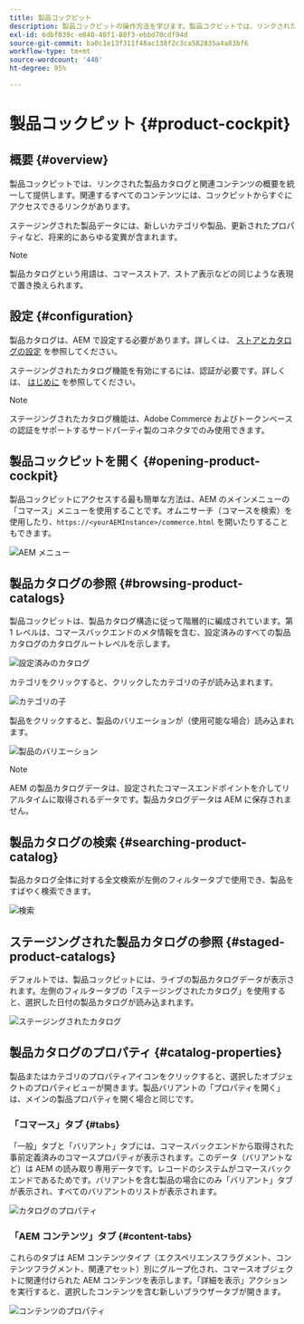 ```yaml
---
title: 製品コックピット
description: 製品コックピットの操作方法を学びます。製品コクピットでは、リンクされた製品カタログと関連コンテンツの概要を統一して提供します。
exl-id: 6dbf039c-e040-48f1-88f3-ebbd70cdf94d
source-git-commit: ba0c1e13f311f48ac138f2c3ca582835a4a83bf6
workflow-type: tm+mt
source-wordcount: '448'
ht-degree: 95%

---
```


# 製品コックピット {#product-cockpit}

## 概要 {#overview}

製品コックピットでは、リンクされた製品カタログと関連コンテンツの概要を統一して提供します。関連するすべてのコンテンツには、コックピットからすぐにアクセスできるリンクがあります。

ステージングされた製品データには、新しいカテゴリや製品、更新されたプロパティなど、将来的にあらゆる変異が含まれます。

>[!NOTE]
>
>製品カタログという用語は、コマースストア、ストア表示などの同じような表現で置き換えられます。

## 設定 {#configuration}

製品カタログは、AEM で設定する必要があります。詳しくは、 [ストアとカタログの設定](https://experienceleague.adobe.com/docs/experience-manager-cloud-service/content/content-and-commerce/storefront/getting-started.html?lang=ja#catalog) を参照してください。

ステージングされたカタログ機能を有効にするには、認証が必要です。詳しくは、 [はじめに](https://experienceleague.adobe.com/docs/experience-manager-cloud-service/content/content-and-commerce/storefront/getting-started.html?lang=ja) を参照してください。

>[!NOTE]
>
>ステージングされたカタログ機能は、Adobe Commerce およびトークンベースの認証をサポートするサードパーティ製のコネクタでのみ使用できます。

## 製品コックピットを開く {#opening-product-cockpit}

製品コックピットにアクセスする最も簡単な方法は、AEM のメインメニューの「コマース」メニューを使用することです。オムニサーチ（コマースを検索）を使用したり、`https://<yourAEMInstance>/commerce.html` を開いたりすることもできます。

![AEM メニュー](../assets/aem-menu.png)

## 製品カタログの参照 {#browsing-product-catalogs}

製品コックピットは、製品カタログ構造に従って階層的に編成されています。第 1 レベルは、コマースバックエンドのメタ情報を含む、設定済みのすべての製品カタログのカタログルートレベルを示します。

![設定済みのカタログ](../assets/catalog-overview.png)

カテゴリをクリックすると、クリックしたカテゴリの子が読み込まれます。

![カテゴリの子](../assets/catalog-category-children.png)

製品をクリックすると、製品のバリエーションが（使用可能な場合）読み込まれます。

![製品のバリエーション](../assets/catalog-product-variation.png)

>[!NOTE]
>
>AEM の製品カタログデータは、設定されたコマースエンドポイントを介してリアルタイムに取得されるデータです。製品カタログデータは AEM に保存されません。

## 製品カタログの検索 {#searching-product-catalog}

製品カタログ全体に対する全文検索が左側のフィルタータブで使用でき、製品をすばやく検索できます。

![検索](../assets/search-cockpit.png)

## ステージングされた製品カタログの参照 {#staged-product-catalogs}

デフォルトでは、製品コックピットには、ライブの製品カタログデータが表示されます。左側のフィルタータブの「ステージングされたカタログ」を使用すると、選択した日付の製品カタログが読み込まれます。

![ステージングされたカタログ](../assets/staged-cockpit.png)

## 製品カタログのプロパティ {#catalog-properties}

製品またはカテゴリのプロパティアイコンをクリックすると、選択したオブジェクトのプロパティビューが開きます。製品バリアントの「プロパティを開く」は、メインの製品プロパティを開く場合と同じです。

### 「コマース」タブ {#tabs}

「一般」タブと「バリアント」タブには、コマースバックエンドから取得された事前定義済みのコマースプロパティが表示されます。このデータ（バリアントなど）は AEM の読み取り専用データです。レコードのシステムがコマースバックエンドであるためです。バリアントを含む製品の場合にのみ「バリアント」タブが表示され、すべてのバリアントのリストが表示されます。

![カタログのプロパティ](../assets/catalog-properties.png)

### 「AEM コンテンツ」タブ {#content-tabs}

これらのタブは AEM コンテンツタイプ（エクスペリエンスフラグメント、コンテンツフラグメント、関連アセット）別にグループ化され、コマースオブジェクトに関連付けられた AEM コンテンツを表示します。「詳細を表示」アクションを実行すると、選択したコンテンツを含む新しいブラウザータブが開きます。

![コンテンツのプロパティ](../assets/content-properties.png)
